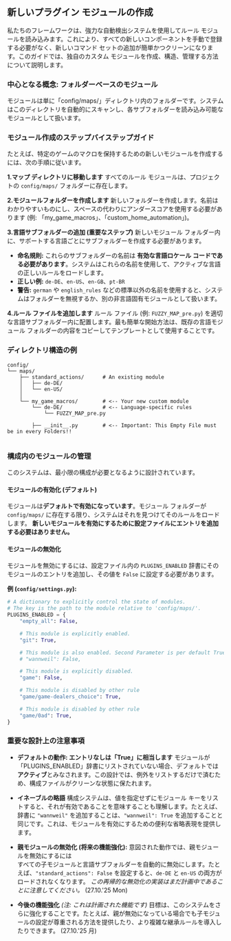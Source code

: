 ## 新しいプラグイン モジュールの作成

私たちのフレームワークは、強力な自動検出システムを使用してルール モジュールを読み込みます。これにより、すべての新しいコンポーネントを手動で登録する必要がなく、新しいコマンド セットの追加が簡単かつクリーンになります。このガイドでは、独自のカスタム モジュールを作成、構造、管理する方法について説明します。

### 中心となる概念: フォルダーベースのモジュール

モジュールは単に「config/maps/」ディレクトリ内のフォルダーです。システムはこのディレクトリを自動的にスキャンし、各サブフォルダーを読み込み可能なモジュールとして扱います。

### モジュール作成のステップバイステップガイド

たとえば、特定のゲームのマクロを保持するための新しいモジュールを作成するには、次の手順に従います。

**1.マップ ディレクトリに移動します**
すべてのルール モジュールは、プロジェクトの `config/maps/` フォルダーに存在します。

**2.モジュールフォルダーを作成します**
新しいフォルダーを作成します。名前はわかりやすいものにし、スペースの代わりにアンダースコアを使用する必要があります (例: 「my_game_macros」、「custom_home_automation」)。

**3.言語サブフォルダーの追加 (重要なステップ)**
新しいモジュール フォルダー内に、サポートする言語ごとにサブフォルダーを作成する必要があります。

* **命名規則:** これらのサブフォルダーの名前は **有効な言語ロケール コードである必要があります**。システムはこれらの名前を使用して、アクティブな言語の正しいルールをロードします。
* **正しい例:** `de-DE`、`en-US`、`en-GB`、`pt-BR`
* **警告:** `german` や `english_rules` などの標準以外の名前を使用すると、システムはフォルダーを無視するか、別の非言語固有モジュールとして扱います。

**4.ルール ファイルを追加します**
ルール ファイル (例: `FUZZY_MAP_pre.py`) を適切な言語サブフォルダー内に配置します。最も簡単な開始方法は、既存の言語モジュール フォルダーの内容をコピーしてテンプレートとして使用することです。

### ディレクトリ構造の例

```
config/
└── maps/
    ├── standard_actions/      # An existing module
    │   ├── de-DE/
    │   └── en-US/
    │
    └── my_game_macros/        # <-- Your new custom module
        └── de-DE/             # <-- Language-specific rules
            └── FUZZY_MAP_pre.py

        ├── __init__.py        # <-- Important: This Empty File must be in every Folders!!
            
```

### 構成内のモジュールの管理

このシステムは、最小限の構成が必要となるように設計されています。

#### モジュールの有効化 (デフォルト)

モジュールは**デフォルトで有効になっています**。モジュール フォルダーが `config/maps/` に存在する限り、システムはそれを見つけてそのルールをロードします。 **新しいモジュールを有効にするために設定ファイルにエントリを追加する必要はありません。**

#### モジュールの無効化

モジュールを無効にするには、設定ファイル内の `PLUGINS_ENABLED` 辞書にそのモジュールのエントリを追加し、その値を `False` に設定する必要があります。

**例 (`config/settings.py`):**
```python
# A dictionary to explicitly control the state of modules.
# The key is the path to the module relative to 'config/maps/'.
PLUGINS_ENABLED = {
    "empty_all": False,

    # This module is explicitly enabled.
    "git": True,

    # This module is also enabled. Second Parameter is per default True. Not False means True.
    # "wannweil": False,

    # This module is explicitly disabled.
    "game": False,

    # This module is disabled by other rule
    "game/game-dealers_choice": True,

    # This module is disabled by other rule
    "game/0ad": True,
}


```
### 重要な設計上の注意事項

* **デフォルトの動作: エントリなしは「True」に相当します**
モジュールが「PLUGINS_ENABLED」辞書にリストされていない場合、デフォルトでは**アクティブ**とみなされます。この設計では、例外をリストするだけで済むため、構成ファイルがクリーンな状態に保たれます。

* **イネーブルの略語**
構成システムは、値を指定せずにモジュール キーをリストすると、それが有効であることを意味することも理解します。たとえば、辞書に `"wannweil"` を追加することは、`"wannweil": True` を追加することと同じです。これは、モジュールを有効にするための便利な省略表現を提供します。

* **親モジュールの無効化 (将来の機能強化):** 意図された動作では、親モジュールを無効にするには   
すべての子モジュールと言語サブフォルダーを自動的に無効にします。たとえば、`"standard_actions": False` を設定すると、`de-DE` と `en-US` の両方がロードされなくなります。 *この再帰的な無効化の実装はまだ計画中であることに注意してください。* (27.10.'25 Mon)
  
* **今後の機能強化**
*(注: これは計画された機能です)*
目標は、このシステムをさらに強化することです。たとえば、親が無効になっている場合でも子モジュールの設定が尊重される方法を提供したり、より複雑な継承ルールを導入したりできます。 (27.10.'25 月)
